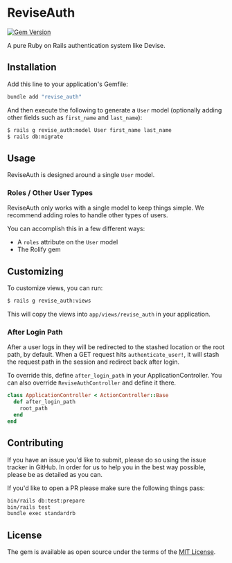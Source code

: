# ReviseAuth

[![Gem Version](https://badge.fury.io/rb/revise_auth.svg)](https://badge.fury.io/rb/revise_auth)

A pure Ruby on Rails authentication system like Devise.

## Installation

Add this line to your application's Gemfile:

```ruby
bundle add "revise_auth"
```

And then execute the following to generate a `User` model (optionally adding other fields such as `first_name` and `last_name`):
```bash
$ rails g revise_auth:model User first_name last_name
$ rails db:migrate
```

## Usage

ReviseAuth is designed around a single `User` model.

### Roles / Other User Types

ReviseAuth only works with a single model to keep things simple. We recommend adding roles to handle other types of users.

You can accomplish this in a few different ways:

* A `roles` attribute on the `User` model
* The Rolify gem

## Customizing

To customize views, you can run:

```bash
$ rails g revise_auth:views
```

This will copy the views into `app/views/revise_auth` in your application.

### After Login Path

After a user logs in they will be redirected to the stashed location or the root path, by default. When a GET request hits `authenticate_user!`, it will stash the request path in the session and redirect back after login.

To override this, define `after_login_path` in your ApplicationController. You can also override `ReviseAuthController` and define it there.

```ruby
class ApplicationController < ActionController::Base
  def after_login_path
    root_path
  end
end
```

## Contributing

If you have an issue you'd like to submit, please do so using the issue tracker in GitHub. In order for us to help you in the best way possible, please be as detailed as you can.

If you'd like to open a PR please make sure the following things pass:

```bash
bin/rails db:test:prepare
bin/rails test
bundle exec standardrb
```

## License
The gem is available as open source under the terms of the [MIT License](https://opensource.org/licenses/MIT).

